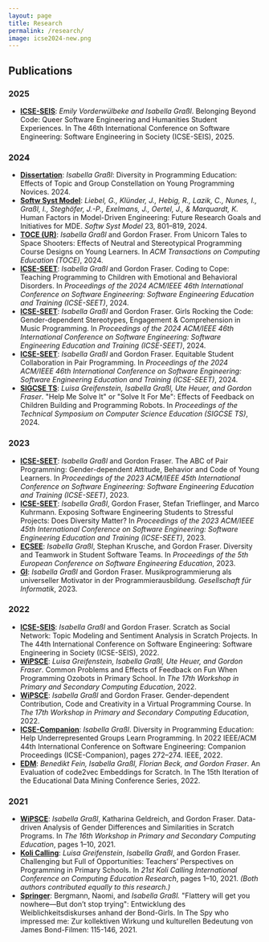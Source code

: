 ```yaml
---
layout: page
title: Research
permalink: /research/
image: icse2024-new.png
---
```



## Publications

### 2025
- [**ICSE-SEIS**](https://arxiv.org/pdf/2503.04576): *Emily Vorderwülbeke and Isabella Graßl*. Belonging Beyond Code: Queer Software Engineering and Humanities Student Experiences. In The 46th International Conference on Software Engineering: Software Engineering in Society (ICSE-SEIS), 2025.

### 2024
- [**Dissertation**](https://opus4.kobv.de/opus4-uni-passau/frontdoor/index/index/year/2024/docId/1504): *Isabella Graßl*: Diversity in Programming Education: Effects of Topic and Group Constellation on Young Programming Novices. 2024.
- [**Softw Syst Model**](https://www.springer.com/journal/10270): *Liebel, G., Klünder, J., Hebig, R., Lazik, C., Nunes, I., Graßl, I., Steghöfer, J.-P., Exelmans, J., Oertel, J., & Marquardt, K.* Human Factors in Model-Driven Engineering: Future Research Goals and Initiatives for MDE. *Softw Syst Model* 23, 801–819, 2024.
- [**TOCE (UR)**](https://dl.acm.org/journal/toce): *Isabella Graßl* and Gordon Fraser. From Unicorn Tales to Space Shooters: Effects of Neutral and Stereotypical Programming Course Designs on Young Learners. In *ACM Transactions on Computing Education (TOCE)*, 2024.
- [**ICSE-SEET**](https://2024.icse-seet.org): *Isabella Graßl* and Gordon Fraser. Coding to Cope: Teaching Programming to Children with Emotional and Behavioral Disorders. In *Proceedings of the 2024 ACM/IEEE 46th International Conference on Software Engineering: Software Engineering Education and Training (ICSE-SEET)*, 2024.
- [**ICSE-SEET**](https://2024.icse-seet.org): *Isabella Graßl* and Gordon Fraser. Girls Rocking the Code: Gender-dependent Stereotypes, Engagement & Comprehension in Music Programming. In *Proceedings of the 2024 ACM/IEEE 46th International Conference on Software Engineering: Software Engineering Education and Training (ICSE-SEET)*, 2024.
- [**ICSE-SEET**](https://2024.icse-seet.org): *Isabella Graßl* and Gordon Fraser. Equitable Student Collaboration in Pair Programming. In *Proceedings of the 2024 ACM/IEEE 46th International Conference on Software Engineering: Software Engineering Education and Training (ICSE-SEET)*, 2024.
- [**SIGCSE TS**](https://sigcse2024.org): *Luisa Greifenstein, Isabella Graßl, Ute Heuer, and Gordon Fraser*. "Help Me Solve It" or "Solve It For Me": Effects of Feedback on Children Building and Programming Robots. In *Proceedings of the Technical Symposium on Computer Science Education (SIGCSE TS)*, 2024.

### 2023
- [**ICSE-SEET**](https://2023.icse-seet.org): *Isabella Graßl* and Gordon Fraser. The ABC of Pair Programming: Gender-dependent Attitude, Behavior and Code of Young Learners. In *Proceedings of the 2023 ACM/IEEE 45th International Conference on Software Engineering: Software Engineering Education and Training (ICSE-SEET)*, 2023.
- [**ICSE-SEET**](https://2023.icse-seet.org): *Isabella Graßl*, Gordon Fraser, Stefan Trieflinger, and Marco Kuhrmann. Exposing Software Engineering Students to Stressful Projects: Does Diversity Matter? In *Proceedings of the 2023 ACM/IEEE 45th International Conference on Software Engineering: Software Engineering Education and Training (ICSE-SEET)*, 2023.
- [**ECSEE**](https://ecsee2023.org): *Isabella Graßl*, Stephan Krusche, and Gordon Fraser. Diversity and Teamwork in Student Software Teams. In *Proceedings of the 5th European Conference on Software Engineering Education*, 2023.
- [**GI**](https://gi.de): *Isabella Graßl* and Gordon Fraser. Musikprogrammierung als universeller Motivator in der Programmierausbildung. *Gesellschaft für Informatik*, 2023.

### 2022
- [**ICSE-SEIS**](https://2022.icse-seis.org): *Isabella Graßl* and Gordon Fraser. Scratch as Social Network: Topic Modeling and Sentiment Analysis in Scratch Projects. In The 44th International Conference on Software Engineering: Software Engineering in Society (ICSE-SEIS), 2022.
- [**WiPSCE**](https://wipsce.org): *Luisa Greifenstein, Isabella Graßl, Ute Heuer, and Gordon Fraser*. Common Problems and Effects of Feedback on Fun When Programming Ozobots in Primary School. In *The 17th Workshop in Primary and Secondary Computing Education*, 2022.
- [**WiPSCE**](https://wipsce.org): *Isabella Graßl* and Gordon Fraser. Gender-dependent Contribution, Code and Creativity in a Virtual Programming Course. In *The 17th Workshop in Primary and Secondary Computing Education*, 2022.
- [**ICSE-Companion**](https://2022.icse-companion.org): *Isabella Graßl*. Diversity in Programming Education: Help Underrepresented Groups Learn Programming. In 2022 IEEE/ACM 44th International Conference on Software Engineering: Companion Proceedings (ICSE-Companion), pages 272–274. IEEE, 2022.
- [**EDM**](https://www.educationaldatamining.org): *Benedikt Fein, Isabella Graßl, Florian Beck, and Gordon Fraser*. An Evaluation of code2vec Embeddings for Scratch. In The 15th Iteration of the Educational Data Mining Conference Series, 2022.

### 2021
- [**WiPSCE**](https://wipsce.org): *Isabella Graßl*, Katharina Geldreich, and Gordon Fraser. Data-driven Analysis of Gender Differences and Similarities in Scratch Programs. In *The 16th Workshop in Primary and Secondary Computing Education*, pages 1–10, 2021.
- [**Koli Calling**](https://kolicalling.org): *Luisa Greifenstein*, *Isabella Graßl*, and Gordon Fraser. Challenging but Full of Opportunities: Teachers’ Perspectives on Programming in Primary Schools. In *21st Koli Calling International Conference on Computing Education Research*, pages 1–10, 2021. *(Both authors contributed equally to this research.)*
- [**Springer**](https://kolicalling.org): Bergmann, Naomi, and *Isabella Graßl.* "Flattery will get you nowhere—But don’t stop trying": Entwicklung des Weiblichkeitsdiskurses anhand der Bond-Girls. In The Spy who impressed me: Zur kollektiven Wirkung und kulturellen Bedeutung von James Bond-Filmen: 115-146, 2021.
